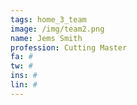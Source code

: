```yaml
---
tags: home_3_team
image: /img/team2.png
name: Jems Smith
profession: Cutting Master
fa: #
tw: #
ins: #
lin: #
---
```

